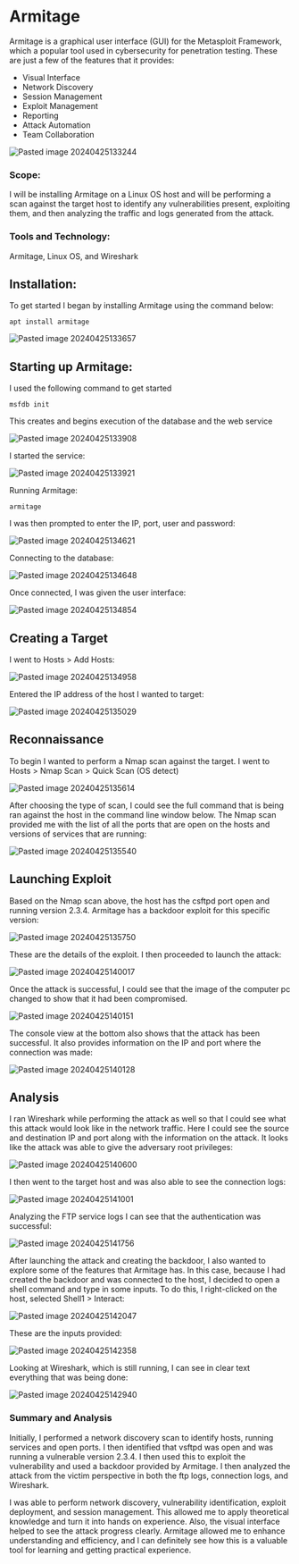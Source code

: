 # Armitage

Armitage is a graphical user interface (GUI) for the Metasploit Framework, which a popular tool used in cybersecurity for penetration testing. These are just a few of the features that it provides:

+ Visual Interface
+ Network Discovery
+ Session Management
+ Exploit Management
+ Reporting
+ Attack Automation
+ Team Collaboration

![Pasted image 20240425133244](https://github.com/lm3nitro/Projects/assets/55665256/5743bbb1-eca6-4f43-ac87-2f38152a18ae)

### Scope:

I will be installing Armitage on a Linux OS host and will be performing a scan against the target host to identify any vulnerabilities present, exploiting them, and then analyzing the traffic and logs generated from the attack. 

### Tools and Technology:
Armitage, Linux OS, and Wireshark

## Installation:

To get started I began by installing Armitage using the command below:

```
apt install armitage
```

![Pasted image 20240425133657](https://github.com/lm3nitro/Projects/assets/55665256/c1fac9ca-73e7-40c9-bd73-29a9c2f99b24)

## Starting up Armitage:

I used the following command to get started

```
msfdb init
```
This creates and begins execution of the database and the web service

![Pasted image 20240425133908](https://github.com/lm3nitro/Projects/assets/55665256/68fcb7a0-f140-412e-ab24-8ef084573213)

I started the service:

![Pasted image 20240425133921](https://github.com/lm3nitro/Projects/assets/55665256/fb446cb7-4e48-42f6-a65d-a37b28680e03)

Running Armitage:

```
armitage
```

I was then prompted to enter the IP, port, user and password:

![Pasted image 20240425134621](https://github.com/lm3nitro/Projects/assets/55665256/9af7130e-c33b-40c9-9ee9-5d0349869f2d)

Connecting to the database:

![Pasted image 20240425134648](https://github.com/lm3nitro/Projects/assets/55665256/582c89a9-d0d8-47d3-a547-6d992db990e1)

Once connected, I was given the user interface:

![Pasted image 20240425134854](https://github.com/lm3nitro/Projects/assets/55665256/266c4b1e-4fe8-429f-a657-9302acbdc446)

## Creating a Target

I went to Hosts > Add Hosts:

![Pasted image 20240425134958](https://github.com/lm3nitro/Projects/assets/55665256/3ae3d398-e944-4b2d-a519-2cc8a67ff082)

Entered the IP address of the host I wanted to target:

![Pasted image 20240425135029](https://github.com/lm3nitro/Projects/assets/55665256/48ea933b-7057-4c39-b38c-d1e70bc9f330)

## Reconnaissance

To begin I wanted to perform a Nmap scan against the target. I went to Hosts > Nmap Scan > Quick Scan (OS detect)

![Pasted image 20240425135614](https://github.com/lm3nitro/Projects/assets/55665256/91ad237f-83dd-4d34-b4f5-e78d6e4b21aa)

After choosing the type of scan, I could see the full command that is being ran against the host in the command line window below. The Nmap scan provided me with the list of all the ports that are open on the hosts and versions of services that are running:

![Pasted image 20240425135540](https://github.com/lm3nitro/Projects/assets/55665256/8c656b30-52e6-45c2-9f27-fb99cf007092)

## Launching Exploit

Based on the Nmap scan above, the host has the csftpd port open and running version 2.3.4. Armitage has a backdoor exploit for this specific version:

![Pasted image 20240425135750](https://github.com/lm3nitro/Projects/assets/55665256/fcc35618-d827-4e2d-ba48-1f69270cdb28)

These are the details of the exploit. I then proceeded to launch the attack:

![Pasted image 20240425140017](https://github.com/lm3nitro/Projects/assets/55665256/c28d8173-afd6-4b73-8e76-5ae65012ba8e)

Once the attack is successful, I could see that the image of the computer pc changed to show that it had been compromised. 

![Pasted image 20240425140151](https://github.com/lm3nitro/Projects/assets/55665256/33634aa2-40e3-4e4d-bdf4-39d75346a67a)

The console view at the bottom also shows that the attack has been successful. It also provides information on the IP and port where the connection was made:

![Pasted image 20240425140128](https://github.com/lm3nitro/Projects/assets/55665256/64353001-5d0f-4558-8895-83127ad4b5fb)

## Analysis

I ran Wireshark while performing the attack as well so that I could see what this attack would look like in the network traffic. Here I could see the source and destination IP and port along with the information on the attack. It looks like the attack was able to give the adversary root privileges:

![Pasted image 20240425140600](https://github.com/lm3nitro/Projects/assets/55665256/79f8bcf9-7ac4-4d51-923f-d475bc6deb2f)

I then went to the target host and was also able to see the connection logs:

![Pasted image 20240425141001](https://github.com/lm3nitro/Projects/assets/55665256/f4229242-6fa9-47c9-82cc-a97c8bb59165)

Analyzing the FTP service logs I can see that the authentication was successful:

![Pasted image 20240425141756](https://github.com/lm3nitro/Projects/assets/55665256/c783e3a8-aaee-4870-9b47-ebfde8df4f0c)

After launching the attack and creating the backdoor, I also wanted to explore some of the features that Armitage has. In this case, because I had created the backdoor and was connected to the host, I decided to open a shell command and type in some inputs. To do this, I right-clicked on the host, selected Shell1 > Interact:

![Pasted image 20240425142047](https://github.com/lm3nitro/Projects/assets/55665256/0d06704c-ab3b-483c-b7f5-f7b8e8f6baee)

These are the inputs provided:

![Pasted image 20240425142358](https://github.com/lm3nitro/Projects/assets/55665256/5e7758e2-8960-46fc-9f4b-2530a2b7ef5b)

Looking at Wireshark, which is still running, I can see in clear text everything that was being done:

![Pasted image 20240425142940](https://github.com/lm3nitro/Projects/assets/55665256/4481bf98-2e84-4ada-bbec-fe608631e386)

### Summary and Analysis

Initially, I performed a network discovery scan to identify hosts, running services and open ports. I then identified that vsftpd was open and was running a vulnerable version 2.3.4. I then used this to exploit the vulnerability and used a backdoor provided by Armitage. I then analyzed the attack from the victim perspective in both the ftp logs, connection logs, and Wireshark. 

I was able to perform network discovery, vulnerability identification, exploit deployment, and session management. This allowed me to apply theoretical knowledge and turn it into hands on experience. Also, the visual interface helped to see the attack progress clearly. Armitage allowed me to enhance understanding and efficiency, and I can definitely see how this is a valuable tool for learning and getting practical experience.  

